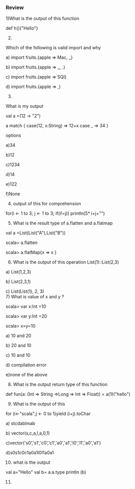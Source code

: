 ### Review

1)What is the output of this function 

def h(){"Hello"}


2)
Which of the following is valid import and why 

a) import fruits.{apple => Mac, _}

b) import fruits.{apple => _, .}

c) import fruits.{apple => SQl}

d) import fruits.{apple => _,_}


3)
What is my output

val a =(12 -> "2")

a match {
case(12, x:String) => 12+x
case _             => 34
}

options

a)34

b)12

c)1234

d)14

e)122

f)None


4) output of this for comprehension

for(i <- 1 to 3; j <- 1 to 3; if(i!=j)) println(5* i+j+"")


5) What is the result type of a.flatten and a.flatmap

val a =List(List("A"),List("B"))

scala> a.flatten

scala> a.flatMap{x => x }


6)  What is the output of this operation List(1)::List(2,3)

a) List(1,2,3)

b) List(2,3,1)

c) List(List(1), 2, 3)                                                                                                                                                                                                                                                          
7) What is value of x and y ?

scala> var x:Int =10

scala> var y:Int =20

scala> x=y=10
  
  
  a) 10 and 20
  
  b) 20 and 10
  
  c) 10 and 10 
  
  d) compilation error
  
  e)none of the above 

8) What is the output return type of this function 

def fun(a: (Int => String =>Long => Int => Float)) = a(1)("hello") 

9) What is the output of this 

for (i<-"scala";j <- 0 to 1)yield (i+j).toChar
  
  a) stcdablmab
  
  b) vector(s,c,a,l,a,0,1)
  
  c)vector('s0','s1','c0','c1','a0','a1','l0','l1','a0','a1')

  d)s0s1c0c1a0a1l0l1a0a1
  
  
10) what is the output
    
  val a="Hello"
  val b= a:a.type
  println (b)
  
  11)
  
